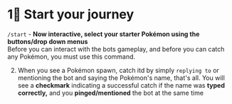 # 1⃣ Start your journey

`/start` - **Now interactive, select your starter Pokémon using the buttons/drop down menus**\
Before you can interact with the bots gameplay, and before you can catch any Pokémon, you must use this command.

2. When you see a Pokémon spawn, catch itd by simply `replying to` or mentioning the bot and saying the Pokémon's name, that's all. You will see a **checkmark** indicating a successful catch if the name was **typed correctly,** and you **pinged/mentioned** the bot at the same time

